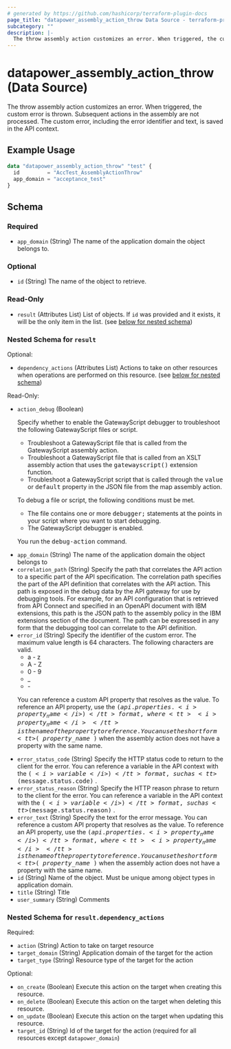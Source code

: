 ```yaml
---
# generated by https://github.com/hashicorp/terraform-plugin-docs
page_title: "datapower_assembly_action_throw Data Source - terraform-provider-datapower"
subcategory: ""
description: |-
  The throw assembly action customizes an error. When triggered, the custom error is thrown. Subsequent actions in the assembly are not processed. The custom error, including the error identifier and text, is saved in the API context.
---
```


# datapower_assembly_action_throw (Data Source)

The throw assembly action customizes an error. When triggered, the custom error is thrown. Subsequent actions in the assembly are not processed. The custom error, including the error identifier and text, is saved in the API context.

## Example Usage

```terraform
data "datapower_assembly_action_throw" "test" {
  id         = "AccTest_AssemblyActionThrow"
  app_domain = "acceptance_test"
}
```

<!-- schema generated by tfplugindocs -->
## Schema

### Required

- `app_domain` (String) The name of the application domain the object belongs to.

### Optional

- `id` (String) The name of the object to retrieve.

### Read-Only

- `result` (Attributes List) List of objects. If `id` was provided and it exists, it will be the only item in the list. (see [below for nested schema](#nestedatt--result))

<a id="nestedatt--result"></a>
### Nested Schema for `result`

Optional:

- `dependency_actions` (Attributes List) Actions to take on other resources when operations are performed on this resource. (see [below for nested schema](#nestedatt--result--dependency_actions))

Read-Only:

- `action_debug` (Boolean) <p>Specify whether to enable the GatewayScript debugger to troubleshoot the following GatewayScript files or script.</p><ul><li>Troubleshoot a GatewayScript file that is called from the GatewayScript assembly action.</li><li>Troubleshoot a GatewayScript file that is called from an XSLT assembly action that uses the <tt>gatewayscript()</tt> extension function.</li><li>Troubleshoot a GatewayScript script that is called through the <tt>value</tt> or <tt>default</tt> property in the JSON file from the map assembly action.</li></ul><p>To debug a file or script, the following conditions must be met.</p><ul><li>The file contains one or more <tt>debugger;</tt> statements at the points in your script where you want to start debugging.</li><li>The GatewayScript debugger is enabled.</li></ul><p>You run the <tt>debug-action</tt> command.</p>
- `app_domain` (String) The name of the application domain the object belongs to
- `correlation_path` (String) Specify the path that correlates the API action to a specific part of the API specification. The correlation path specifies the part of the API definition that correlates with the API action. This path is exposed in the debug data by the API gateway for use by debugging tools. For example, for an API configuration that is retrieved from API Connect and specified in an OpenAPI document with IBM extensions, this path is the JSON path to the assembly policy in the IBM extensions section of the document. The path can be expressed in any form that the debugging tool can correlate to the API definition.
- `error_id` (String) Specify the identifier of the custom error. The maximum value length is 64 characters. The following characters are valid. <ul><li>a - z</li><li>A - Z</li><li>0 - 9</li><li>_</li><li>-</li></ul><p>You can reference a custom API property that resolves as the value. To reference an API property, use the <tt>$(api.properties. <i>property_name</i> )</tt> format, where <tt><i>property_name</i></tt> is the name of the property to reference. You can use the short form <tt>$( <i>property_name</i> )</tt> when the assembly action does not have a property with the same name.</p>
- `error_status_code` (String) Specify the HTTP status code to return to the client for the error. You can reference a variable in the API context with the <tt>$( <i>variable</i> )</tt> format, such as <tt>$(message.status.code)</tt> .
- `error_status_reason` (String) Specify the HTTP reason phrase to return to the client for the error. You can reference a variable in the API context with the <tt>$( <i>variable</i> )</tt> format, such as <tt>$(message.status.reason)</tt> .
- `error_text` (String) Specify the text for the error message. You can reference a custom API property that resolves as the value. To reference an API property, use the <tt>$(api.properties. <i>property_name</i> )</tt> format, where <tt><i>property_name</i></tt> is the name of the property to reference. You can use the short form <tt>$( <i>property_name</i> )</tt> when the assembly action does not have a property with the same name.
- `id` (String) Name of the object. Must be unique among object types in application domain.
- `title` (String) Title
- `user_summary` (String) Comments

<a id="nestedatt--result--dependency_actions"></a>
### Nested Schema for `result.dependency_actions`

Required:

- `action` (String) Action to take on target resource
- `target_domain` (String) Application domain of the target for the action
- `target_type` (String) Resource type of the target for the action

Optional:

- `on_create` (Boolean) Execute this action on the target when creating this resource.
- `on_delete` (Boolean) Execute this action on the target when deleting this resource.
- `on_update` (Boolean) Execute this action on the target when updating this resource.
- `target_id` (String) Id of the target for the action (required for all resources except `datapower_domain`)
